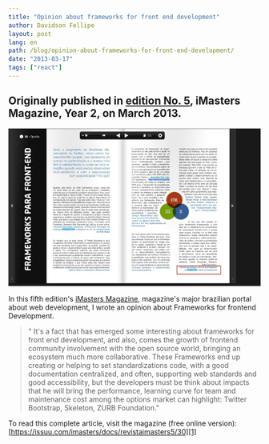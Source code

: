 ```yaml
---
title: "Opinion about frameworks for front end development"
author: Davidson Fellipe
layout: post
lang: en
path: /blog/opinion-about-frameworks-for-front-end-development/
date: "2013-03-17"
tags: ["react"]
---
```


## Originally published in [edition No. 5][1], iMasters Magazine, Year 2, on March 2013.

![](post-revista-imasters-frameworks-front-end.jpg)

In this fifth edition's [iMasters Magazine][0], magazine's major brazilian portal about web development, I wrote an opinion about Frameworks for frontend Development.

[0]: https://issuu.com/imasters

> " It's a fact that has emerged some interesting about frameworks for front end development, and also, comes the growth of
> frontend community involvement with the open source world, bringing an ecosystem much more collaborative. These Frameworks end
> up creating or helping to set standardizations code, with a good documentation centralized, and often, supporting web standards
> and good accessibility, but the developers must be think about impacts that he will bring the performance, learning curve for
> team and maintenance cost among the options market can highlight: Twitter Bootstrap, Skeleton, ZURB Foundation."

To read this complete article, visit the magazine (free online version):
[https://issuu.com/imasters/docs/revistaimasters5/30][1]

[1]: https://issuu.com/imasters/docs/revistaimasters5/30
